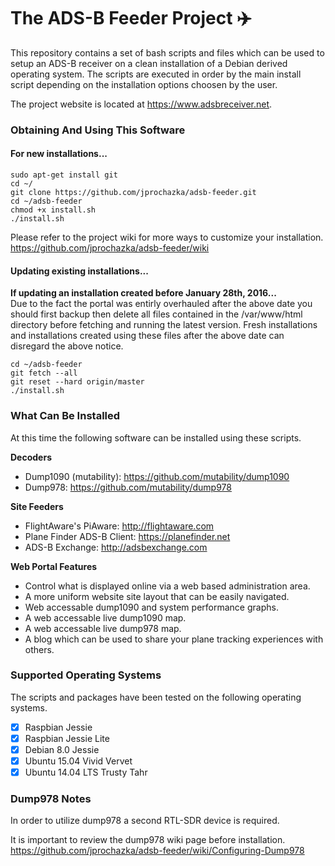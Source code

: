 # The ADS-B Feeder Project :airplane:

This repository contains a set of bash scripts and files which can be used to setup an ADS-B
receiver on a clean installation of a Debian derived operating system. The scripts are executed
in order by the main install script depending on the installation options choosen by the user.

The project website is located at https://www.adsbreceiver.net.

### Obtaining And Using This Software

#### For new installations...

    sudo apt-get install git
    cd ~/
    git clone https://github.com/jprochazka/adsb-feeder.git
    cd ~/adsb-feeder
    chmod +x install.sh
    ./install.sh
    
Please refer to the project wiki for more ways to customize your installation.  
https://github.com/jprochazka/adsb-feeder/wiki
    
#### Updating existing installations...

**If updating an installation created before January 28th, 2016...**  
Due to the fact the portal was entirly overhauled after the above date you should first backup then delete all files contained in the /var/www/html directory before fetching and running the latest version. Fresh installations and installations created using these files after the above date can disregard the above notice.

    cd ~/adsb-feeder
    git fetch --all
    git reset --hard origin/master
    ./install.sh

### What Can Be Installed

At this time the following software can be installed using these scripts.

**Decoders**

* Dump1090 (mutability):  https://github.com/mutability/dump1090
* Dump978:                https://github.com/mutability/dump978

**Site Feeders**

* FlightAware's PiAware:      http://flightaware.com
* Plane Finder ADS-B Client:  https://planefinder.net
* ADS-B Exchange:             http://adsbexchange.com

**Web Portal Features**

* Control what is displayed online via a web based administration area.
* A more uniform website site layout that can be easily navigated.
* Web accessable dump1090 and system performance graphs.
* A web accessable live dump1090 map.
* A web accessable live dump978 map.
* A blog which can be used to share your plane tracking experiences with others.

### Supported Operating Systems

The scripts and packages have been tested on the following operating systems.

- [X] Raspbian Jessie
- [X] Raspbian Jessie Lite
- [X] Debian 8.0 Jessie
- [X] Ubuntu 15.04 Vivid Vervet
- [X] Ubuntu 14.04 LTS Trusty Tahr

### Dump978 Notes

In order to utilize dump978 a second RTL-SDR device is required.

It is important to review the dump978 wiki page before installation.  
https://github.com/jprochazka/adsb-feeder/wiki/Configuring-Dump978
